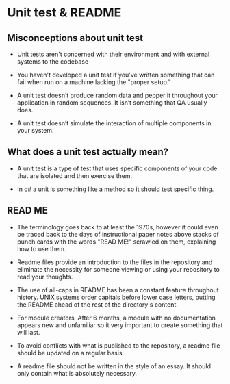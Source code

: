 # Unit test & README
## Misconceptions about unit test
-	Unit tests aren't concerned with their environment and with external systems to the codebase

-	You haven't developed a unit test if you've written something that can fail when run on a machine lacking the "proper setup."

-	A unit test doesn’t produce random data and pepper it throughout your application in random sequences. It isn’t something that QA usually does.

-	A unit test doesn’t simulate the interaction of multiple components in your system.

## What does a unit test actually mean?
-	A unit test is a type of test that uses specific components of your code that are isolated and then exercise them.

-	In c# a unit is something like a method so it should test specific thing.




## READ ME

-	The terminology goes back to at least the 1970s, however it could even be traced back to the days of instructional paper notes above stacks of punch cards with the words "READ ME!" scrawled on them, explaining how to use them.

-	Readme files provide an introduction to the files in the repository and eliminate the necessity for someone viewing or using your repository to read your thoughts.


-	The use of all-caps in README has been a constant feature throughout history. UNIX systems order capitals before lower case letters, putting the README ahead of the rest of the directory's content.

-	For module creators, After 6 months, a module with no documentation appears new and unfamiliar so it very important to create something that will last.

-	To avoid conflicts with what is published to the repository, a readme file should be updated on a regular basis.

-	A readme file should not be written in the style of an essay. It should only contain what is absolutely necessary.

